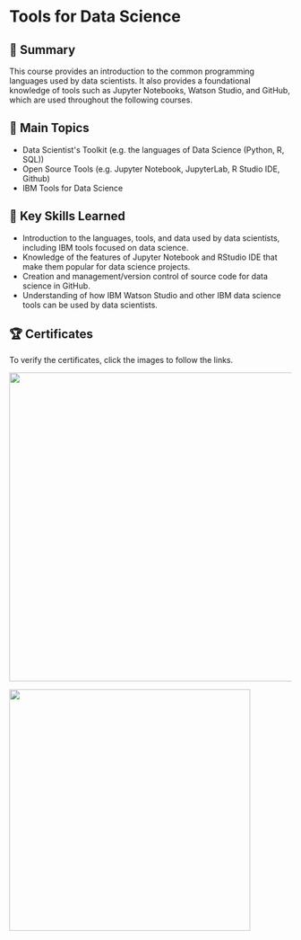 # Tools for Data Science

## 📄 Summary
This course provides an introduction to the common programming languages used by data scientists. It also provides a foundational knowledge of tools such as Jupyter Notebooks, Watson Studio, and GitHub, which are used throughout the following courses.

## 📑 Main Topics
* Data Scientist's Toolkit (e.g. the languages of Data Science (Python, R, SQL))
* Open Source Tools (e.g. Jupyter Notebook, JupyterLab, R Studio IDE, Github)
* IBM Tools for Data Science

## 🔑 Key Skills Learned
* Introduction to the languages, tools, and data used by data scientists, including IBM tools focused on data science.
* Knowledge of the features of Jupyter Notebook and RStudio IDE that make them popular for data science projects.
* Creation and management/version control of source code for data science in GitHub.
* Understanding of how IBM Watson Studio and other IBM data science tools can be used by data scientists.

## 🏆 Certificates
To verify the certificates, click the images to follow the links.

[<img src="https://user-images.githubusercontent.com/13508894/277448317-3fa57728-8827-41ac-a148-ef3023e73133.png" width="550">](https://www.coursera.org/account/accomplishments/verify/4C6CQM7VXH2G)

[<img src="https://user-images.githubusercontent.com/13508894/277461386-1dfb4186-c105-4471-97d4-50731947a326.png" width="430">](https://www.credly.com/badges/a6d4cc61-516f-4066-8e42-4191775d16c5/public_url)



